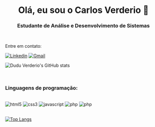 <h1 align="center"> Olá, eu sou o Carlos Verderio 👋 </h1>
<h3 align="center"> Estudante de Análise e Desenvolvimento de Sistemas </h3>

<br>

Entre em contato:

[![Linkedin](https://img.shields.io/badge/LinkedIn-0077B5?style=for-the-badge&logo=linkedin&logoColor=white)](https://linkedin.com/in/duduverderio)
[![Gmail](https://img.shields.io/badge/Gmail-D14836?style=for-the-badge&logo=gmail&logoColor=white)](mailto:carlosbverderio@gmail.com)

![Dudu Verderio's GitHub stats](https://github-readme-stats.vercel.app/api?username=duduverderio&show_icons=true&theme=dracula)

<br>

### Linguagens de programação:

<div style="display: inline_block"><br>
    <img alt="html5" src="https://img.shields.io/badge/HTML5-E34F26?style=for-the-badge&logo=html5&logoColor=white">
    <img alt="css3" src="https://img.shields.io/badge/CSS3-1572B6?style=for-the-badge&logo=css3&logoColor=white">
    <img alt="javascript" src="https://img.shields.io/badge/JavaScript-F7DF1E?style=for-the-badge&logo=javascript&logoColor=black">
    <img alt="php" src="https://img.shields.io/badge/PHP-777BB4?style=for-the-badge&logo=php&logoColor=white">
    <img alt="php" src="https://img.shields.io/badge/Bootstrap-563D7C?style=for-the-badge&logo=bootstrap&logoColor=white">
</div>
<br>

[![Top Langs](https://github-readme-stats.vercel.app/api/top-langs/?username=duduverderio&layout=donut)](https://github.com/anuraghazra/github-readme-stats)
